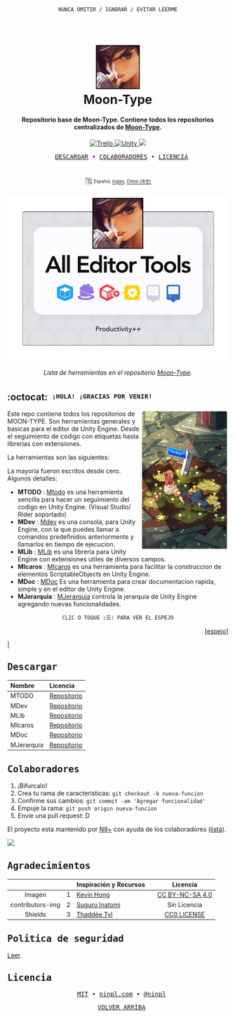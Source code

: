 <div align="center">

```ocaml
NUNCA OMITIR / IGNORAR / EVITAR LEERME
```

</div>

<h1 align="center">
  <br>
  <a href="https://github.com/MOON-TYPE/moon-type"><img src="./res/logo.png" alt="LogoRepo" width="100"></a>
  <br>
  Moon-Type
  <br>
</h1>

<h4 align="center">Repositorio base de Moon-Type. Contiene todos los repositorios centralizados de <a href="https://github.com/MOON-TYPE/moon-type" target="_blank">Moon-Type</a>.</h4>

<p align="center">
  <a href="https://trello.com/w/typemoon1">
    <img src="https://img.shields.io/badge/Trello-Activo-blue?style=flat&logo=trello"
         alt="Trello">
  </a>
  <a href="https://unity.com/">
    <img src="https://img.shields.io/badge/Unity-6.0%2B-blue?style=flat&logo=unity"
         alt="Unity">
  </a>
  <a href="https://github.com/Nervelink/nvs">
    <img src="https://img.shields.io/badge/MIT-%C2%A9-blue">
  </a>
</p>

<pre align="center">
  <a href="#descargar">DESCARGAR</a> • <a href="#colaboradores">COLABORADORES</a> • <a href="#licencia">LICENCIA</a>
</pre>
<h1>
  <a href="#--------">
  </a>
</h1>

<p align="center">
  <sup>
      <img src="./res/idioma.png" width="18" height="18">
      <sup>
            Español,
            <a href="./README.md">Ingles</a>,
            <a href="./README.md">Chino (中文)</a>
      </sup>
  </sup>
</p>

<p align="center">
  <img src="./res/fondo.png" width=600 alt="Imagen del ejemplo">
</p>

<p align="center">
  <em>Lista de herramientas en el repositorio <a href="https://github.com/MOON-TYPE/moon-type">Moon-Type</a>.</em>
</p>

## :octocat: ‎ <sup><sub><samp>¡HOLA! ¡GRACIAS POR VENIR!</samp></sub></sup>

<img src="./res/info.png" align="right"
     alt="Info" width="200" height="320">

Este repo contiene todos los repositorios de MOON-TYPE. Son herramientas generales y basicas para el editor de Unity Engine. Desde el seguimiento de codigo con etiquetas hasta librerias con extensiones.

La herramientas son las siguientes:

La mayoría fueron escritos desde cero. Algunos detalles:
- **MTODO** : [Mtodo](https://github.com/MOON-TYPE/mtodo) es una herramienta sencilla para hacer un seguimiento del codigo en Unity Engine. (Visual Studio/ Rider soportado)
- **MDev** : [Mdev](https://github.com/MOON-TYPE/mdev) es una consola, para Unity Engine, con la que puedes llamar a comandos predefinidos anteriormente y llamarlos en tiempo de ejecucion.
- **MLib** : [MLib](https://github.com/MOON-TYPE/mlib) es una libreria para Unity Engine con extensiones utiles de diversos campos.
- **MIcaros** : [MIcaros](https://github.com/MOON-TYPE/micaros) es una herramienta para facilitar la construccion de elementos ScriptableObjects en Unity Engine.
- **MDoc** : [MDoc](https://github.com/MOON-TYPE/mdoc) Es una herramienta para crear documentacion rapida, simple y en el editor de Unity Engine.
- **MJerarquia** : [MJerarquia](https://github.com/MOON-TYPE/mjerarquia) controla la jerarquia de Unity Engine agregando nuevas funcionalidades.

<div align="center">

```ocaml
CLIC O TOQUE ❲☰❳ PARA VER EL ESPEJO
```

</div>
<p align="right">
  [<a href="https://gitlab.com/type-moon/moon-type#">espejo</a>]
</p>             |
  
## <samp>Descargar</samp>

| Nombre                                                                                                 | Licencia |
|:-----------------------------------------------------------------------------------------------------------|:------------------------------|
| MTODO                      | [Repositorio](https://github.com/MOON-TYPE/mtodo)    |
| MDev                      | [Repositorio](https://github.com/MOON-TYPE/mdev)    |
| MLib                      | [Repositorio](https://github.com/MOON-TYPE/mlib)    |
| MIcaros                      | [Repositorio](https://github.com/MOON-TYPE/micaros)    |
| MDoc                      | [Repositorio](https://github.com/MOON-TYPE/mdoc)    |
| MJerarquia                      | [Repositorio](https://github.com/MOON-TYPE/mjerarquia)    |

  
## <samp>Colaboradores</samp>

1. ¡Bifurcalo!
2. Crea tu rama de características: `git checkout -b nueva-funcion`
3. Confirme sus cambios: `git commit -am 'Agregar funcionalidad'`
4. Empuje la rama: `git push origin nueva-funcion`
5. Envíe una pull request: D

El proyecto esta mantenido por [N9+](https://github.com/ninpl) con ayuda de los colaboradores ([lista](hhttps://github.com/MOON-TYPE/moon-type/graphs/contributors)).

<a href="https://github.com/MOON-TYPE/moon-type/graphs/contributors">
  <img src="https://contrib.rocks/image?repo=MOON-TYPE/moon-type" />
</a>

## <samp>Agradecimientos</samp>

|                  |       | Inspiración y Recursos                               |      |                               Licencia                               |
| :--------------: | :---: | :--------------------------------------------------- | :--- | :------------------------------------------------------------------: |
|      Imagen      |   1   | [Kevin Hong](https://www.kevinhong.com/ffvii-church) |      | [CC BY-NC-SA 4.0](https://creativecommons.org/licenses/by-nc-sa/4.0) |
| contributors-img |   2   | [Suguru Inatomi](https://github.com/lacolaco)        |      |                             Sin Licencia                             |
|     Shields      |   3   | [Thaddée Tyl](https://github.com/espadrine)          |      | [CC0 LICENSE](https://github.com/badges/shields/blob/master/LICENSE) |

## <samp>Politica de seguridad</samp>

[Leer](./SECURITY.md).

## <samp>Licencia</samp>

<pre align="center">
  <a href="https://github.com/MOON-TYPE/moon-type/blob/master/LICENSE">MIT</a> • <a href="https://ninpl.com">ninpl.com</a> • <a href="https://github.com/ninpl">@ninpl</a>
</pre>

<pre align="center">
  <a href="#readme">VOLVER ARRIBA</a>
</pre>
